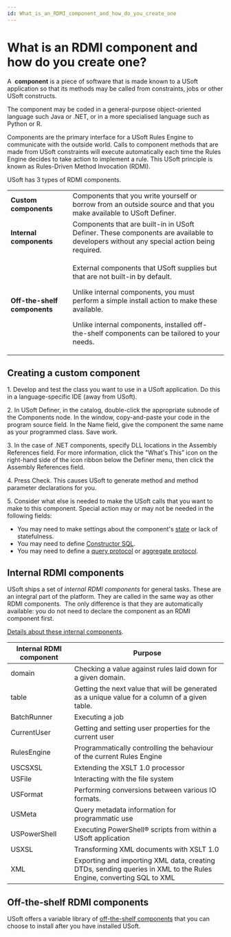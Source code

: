```yaml
---
id: What_is_an_RDMI_component_and_how_do_you_create_one
---
```


# What is an RDMI component and how do you create one?

A  **component** is a piece of software that is made known to a USoft application so that its methods may be called from constraints, jobs or other USoft constructs.

The component may be coded in a general-purpose object-oriented language such Java or .NET, or in a more specialised language such as Python or R.

Components are the primary interface for a USoft Rules Engine to communicate with the outside world. Calls to component methods that are made from USoft constraints will execute automatically each time the Rules Engine decides to take action to implement a rule. This USoft principle is known as Rules-Driven Method Invocation (RDMI).

USoft has 3 types of RDMI components.

|        |        |
|--------|--------|
|**Custom components**|Components that you write yourself or borrow from an outside source and that you make available to USoft Definer.|
|**Internal components**|Components that are built-in in USoft Definer. These components are available to developers without any special action being required.|
|**Off-the-shelf components**|<p>External components that USoft supplies but that are not built-in by default.</p><p>Unlike internal components, you must perform a simple install action to make these available.</p><p>Unlike internal components, installed off-the-shelf components can be tailored to your needs.</p>|



## Creating a custom component

1. Develop and test the class you want to use in a USoft application. Do this in a language-specific IDE (away from USoft).

2. In USoft Definer, in the catalog, double-click the appropriate subnode of the Components node. In the window, copy-and-paste your code in the program source field. In the Name field, give the component the same name as your programmed class. Save work.

3. In the case of .NET components, specify DLL locations in the Assembly References field. For more information, click the "What's This” icon on the right-hand side of the icon ribbon below the Definer menu, then click the Assembly References field.

4. Press Check. This causes USoft to generate method and method parameter declarations for you.

5. Consider what else is needed to make the USoft calls that you want to make to this component. Special action may or may not be needed in the following fields:

- You may need to make settings about the component's [state](/docs/Extensions/RDMI_Components/Component_state.md) or lack of statefulness.
- You may need to define [Constructor SQL](/docs/Extensions/RDMI_Components/Constructor_SQL.md).
- You may need to define a [query protocol](/docs/Extensions/RDMI_Components/Query_protocol_component_table.md) or [aggregate protocol](/docs/Extensions/RDMI_Components/Aggregate_protocol.md).

## Internal RDMI components

USoft ships a set of *internal RDMI components* for general tasks. These are an integral part of the platform. They are called in the same way as other RDMI components.  The only difference is that they are automatically available: you do not need to declare the component as an RDMI component first.

[Details about these internal components](/docs/Extensions).

|**Internal RDMI component**|**Purpose**|
|--------|--------|
|domain  |Checking a value against rules laid down for a given domain.|
|table   |Getting the next value that will be generated as a unique value for a column of a given table.|
|BatchRunner|Executing a job|
|CurrentUser|Getting and setting user properties for the current user|
|RulesEngine|Programmatically controlling the behaviour of the current Rules Engine|
|USCSXSL |Extending the XSLT 1.0 processor|
|USFile  |Interacting with the file system|
|USFormat|Performing conversions between various IO formats.|
|USMeta  |Query metadata information for programmatic use|
|USPowerShell|Executing PowerShell® scripts from within a USoft application|
|USXSL   |Transforming XML documents with XSLT 1.0|
|XML     |Exporting and importing XML data, creating DTDs, sending queries in XML to the Rules Engine, converting SQL to XML|



## Off-the-shelf RDMI components

USoft offers a variable library of [off-the-shelf components](/docs/Extensions/Off-the-shelf_components/Importing_offtheshelf_components_and_models.md) that you can choose to install after you have installed USoft.

##  